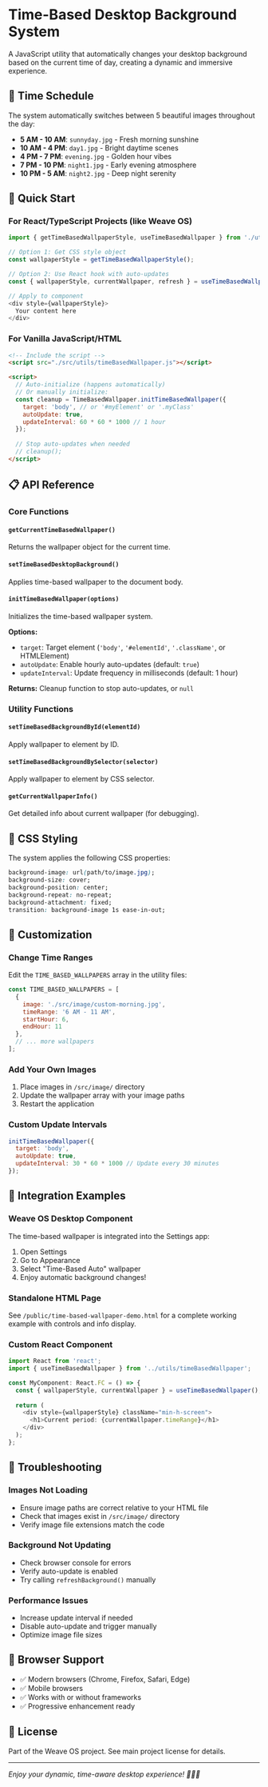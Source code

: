 # Time-Based Desktop Background System

A JavaScript utility that automatically changes your desktop background based on the current time of day, creating a dynamic and immersive experience.

## 🌅 Time Schedule

The system automatically switches between 5 beautiful images throughout the day:

- **5 AM - 10 AM**: `sunnyday.jpg` - Fresh morning sunshine
- **10 AM - 4 PM**: `day1.jpg` - Bright daytime scenes  
- **4 PM - 7 PM**: `evening.jpg` - Golden hour vibes
- **7 PM - 10 PM**: `night1.jpg` - Early evening atmosphere
- **10 PM - 5 AM**: `night2.jpg` - Deep night serenity

## 🚀 Quick Start

### For React/TypeScript Projects (like Weave OS)

```typescript
import { getTimeBasedWallpaperStyle, useTimeBasedWallpaper } from './utils/timeBasedWallpaper';

// Option 1: Get CSS style object
const wallpaperStyle = getTimeBasedWallpaperStyle();

// Option 2: Use React hook with auto-updates
const { wallpaperStyle, currentWallpaper, refresh } = useTimeBasedWallpaper(true);

// Apply to component
<div style={wallpaperStyle}>
  Your content here
</div>
```

### For Vanilla JavaScript/HTML

```html
<!-- Include the script -->
<script src="./src/utils/timeBasedWallpaper.js"></script>

<script>
  // Auto-initialize (happens automatically)
  // Or manually initialize:
  const cleanup = TimeBasedWallpaper.initTimeBasedWallpaper({
    target: 'body', // or '#myElement' or '.myClass'
    autoUpdate: true,
    updateInterval: 60 * 60 * 1000 // 1 hour
  });
  
  // Stop auto-updates when needed
  // cleanup();
</script>
```

## 📋 API Reference

### Core Functions

#### `getCurrentTimeBasedWallpaper()`
Returns the wallpaper object for the current time.

#### `setTimeBasedDesktopBackground()`
Applies time-based wallpaper to the document body.

#### `initTimeBasedWallpaper(options)`
Initializes the time-based wallpaper system.

**Options:**
- `target`: Target element (`'body'`, `'#elementId'`, `'.className'`, or HTMLElement)
- `autoUpdate`: Enable hourly auto-updates (default: `true`)
- `updateInterval`: Update frequency in milliseconds (default: 1 hour)

**Returns:** Cleanup function to stop auto-updates, or `null`

### Utility Functions

#### `setTimeBasedBackgroundById(elementId)`
Apply wallpaper to element by ID.

#### `setTimeBasedBackgroundBySelector(selector)`
Apply wallpaper to element by CSS selector.

#### `getCurrentWallpaperInfo()`
Get detailed info about current wallpaper (for debugging).

## 🎨 CSS Styling

The system applies the following CSS properties:

```css
background-image: url(path/to/image.jpg);
background-size: cover;
background-position: center;
background-repeat: no-repeat;
background-attachment: fixed;
transition: background-image 1s ease-in-out;
```

## 🔧 Customization

### Change Time Ranges
Edit the `TIME_BASED_WALLPAPERS` array in the utility files:

```javascript
const TIME_BASED_WALLPAPERS = [
  {
    image: './src/image/custom-morning.jpg',
    timeRange: '6 AM - 11 AM',
    startHour: 6,
    endHour: 11
  },
  // ... more wallpapers
];
```

### Add Your Own Images
1. Place images in `/src/image/` directory
2. Update the wallpaper array with your image paths
3. Restart the application

### Custom Update Intervals
```javascript
initTimeBasedWallpaper({
  target: 'body',
  autoUpdate: true,
  updateInterval: 30 * 60 * 1000 // Update every 30 minutes
});
```

## 🌟 Integration Examples

### Weave OS Desktop Component
The time-based wallpaper is integrated into the Settings app:
1. Open Settings
2. Go to Appearance
3. Select "Time-Based Auto" wallpaper
4. Enjoy automatic background changes!

### Standalone HTML Page
See `/public/time-based-wallpaper-demo.html` for a complete working example with controls and info display.

### Custom React Component
```typescript
import React from 'react';
import { useTimeBasedWallpaper } from '../utils/timeBasedWallpaper';

const MyComponent: React.FC = () => {
  const { wallpaperStyle, currentWallpaper } = useTimeBasedWallpaper();
  
  return (
    <div style={wallpaperStyle} className="min-h-screen">
      <h1>Current period: {currentWallpaper.timeRange}</h1>
    </div>
  );
};
```

## 🐛 Troubleshooting

### Images Not Loading
- Ensure image paths are correct relative to your HTML file
- Check that images exist in `/src/image/` directory
- Verify image file extensions match the code

### Background Not Updating
- Check browser console for errors
- Verify auto-update is enabled
- Try calling `refreshBackground()` manually

### Performance Issues
- Increase update interval if needed
- Disable auto-update and trigger manually
- Optimize image file sizes

## 🎯 Browser Support

- ✅ Modern browsers (Chrome, Firefox, Safari, Edge)
- ✅ Mobile browsers
- ✅ Works with or without frameworks
- ✅ Progressive enhancement ready

## 📝 License

Part of the Weave OS project. See main project license for details.

---

*Enjoy your dynamic, time-aware desktop experience! 🌅🌆🌙*
